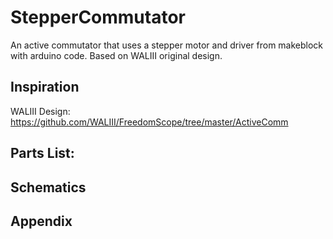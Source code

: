 # StepperCommutator

An active commutator that uses a stepper motor and driver from makeblock with arduino code. Based on WALIII original design.

## Inspiration

WALIII Design: 
https://github.com/WALIII/FreedomScope/tree/master/ActiveComm

## Parts List:

## Schematics

## Appendix 




